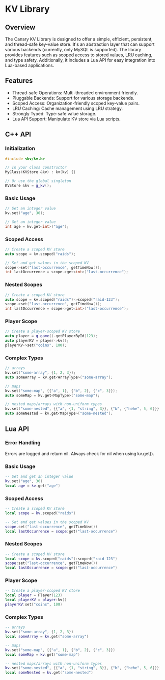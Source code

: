 # KV Library

## Overview

The Canary KV Library is designed to offer a simple, efficient, persistent, and thread-safe key-value store. It's an abstraction layer that can support various backends (currently, only MySQL is supported). The library provides features such as scoped access to stored values, LRU caching, and type safety. Additionally, it includes a Lua API for easy integration into Lua-based applications.

## Features

- Thread-safe Operations: Multi-threaded environment friendly.
- Pluggable Backends: Support for various storage backends.
- Scoped Access: Organization-friendly scoped key-value pairs.
- LRU Caching: Cache management using LRU strategy.
- Strongly Typed: Type-safe value storage.
- Lua API Support: Manipulate KV store via Lua scripts.

## C++ API

### Initialization

```cpp
#include <kv/kv.h>

// In your class constructor
MyClass(KVStore &kv) : kv(kv) {}

// Or use the global singleton
KVStore &kv = g_kv();
```

### Basic Usage

```cpp
// Set an integer value
kv.set("age", 30);

// Get an integer value
int age = kv.get<int>("age");
```

### Scoped Access

```cpp
// Create a scoped KV store
auto scope = kv.scoped("raids");

// Set and get values in the scoped KV
scope->set("last-occurrence", getTimeNow());
int lastOccurrence = scope->get<int>("last-occurrence");
```

### Nested Scopes

```cpp
// Create a scoped KV store
auto scope = kv.scoped("raids")->scoped("raid-123");
scope->set("last-occurrence", getTimeNow());
int lastOccurrence = scope->get<int>("last-occurrence");
```

### Player Scope

```cpp
// Create a player-scoped KV store
auto player = g_game().getPlayerById(123);
auto playerKV = player->kv();
playerKV->set("coins", 100);
```

### Complex Types

```cpp
// arrays
kv.set("some-array", {1, 2, 3});
auto someArray = kv.get<ArrayType>("some-array");

// maps
kv.set("some-map", {{"a", 1}, {"b", 2}, {"c", 3}});
auto someMap = kv.get<MapType>("some-map");

// nested maps/arrays with non-uniform types
kv.set("some-nested", {{"a", {1, "string", 3}}, {"b", {"hehe", 5, 6}}});
auto someNested = kv.get<MapType>("some-nested");
```

## Lua API

### Error Handling

Errors are logged and return nil. Always check for nil when using kv.get().

### Basic Usage

```lua
-- Set and get an integer value
kv.set("age", 30)
local age = kv.get("age")
```

### Scoped Access

```lua
-- Create a scoped KV store
local scope = kv.scoped("raids")

-- Set and get values in the scoped KV
scope.set("last-occurrence", getTimeNow())
local lastOccurrence = scope:get("last-occurrence")
```

### Nested Scopes

```lua
-- Create a scoped KV store
local scope = kv.scoped("raids"):scoped("raid-123")
scope:set("last-occurrence", getTimeNow())
local lastOccurrence = scope:get("last-occurrence")
```

### Player Scope

```lua
-- Create a player-scoped KV store
local player = Player(123)
local playerKV = player:kv()
playerKV:set("coins", 100)
```

### Complex Types

```lua
-- arrays
kv.set("some-array", {1, 2, 3})
local someArray = kv.get("some-array")

-- maps
kv.set("some-map", {{"a", 1}, {"b", 2}, {"c", 3}})
local someMap = kv.get("some-map")

-- nested maps/arrays with non-uniform types
kv.set("some-nested", {{"a", {1, "string", 3}}, {"b", {"hehe", 5, 6}}})
local someNested = kv.get("some-nested")
```
